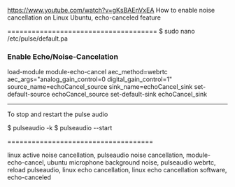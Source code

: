 https://www.youtube.com/watch?v=gKsBAEnVxEA
How to enable noise cancellation on Linux Ubuntu, echo-canceled feature 

=====================================
$ sudo nano /etc/pulse/default.pa

### Enable Echo/Noise-Cancelation
load-module module-echo-cancel aec_method=webrtc aec_args="analog_gain_control=0 digital_gain_control=1" source_name=echoCancel_source sink_name=echoCancel_sink
set-default-source echoCancel_source
set-default-sink echoCancel_sink

-----------------------------------------------------------------------
To stop and restart the pulse audio

$ pulseaudio -k
$ pulseaudio --start

====================================


linux active noise cancellation,
pulseaudio noise cancellation,
module-echo-cancel,
ubuntu microphone background noise,
pulseaudio webrtc,
reload pulseaudio,
linux echo cancellation,
linux echo cancellation software, 
echo-canceled